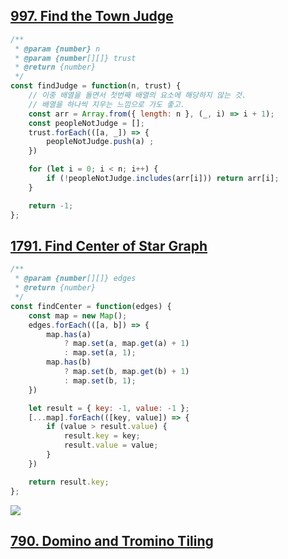 ## [997. Find the Town Judge](https://leetcode.com/problems/find-the-town-judge/)

<!-- FEEDBACK: 올클 하도록 코드 짜기 -->
```js
/**
 * @param {number} n
 * @param {number[][]} trust
 * @return {number}
 */
const findJudge = function(n, trust) {
    // 이중 배열을 돌면서 첫번째 배열의 요소에 해당하지 않는 것. 
    // 배열을 하나씩 지우는 느낌으로 가도 좋고. 
    const arr = Array.from({ length: n }, (_, i) => i + 1);
    const peopleNotJudge = [];
    trust.forEach(([a, _]) => {
        peopleNotJudge.push(a) ;
    })

    for (let i = 0; i < n; i++) {
        if (!peopleNotJudge.includes(arr[i])) return arr[i];
    }

    return -1;
};
```

## [1791. Find Center of Star Graph](https://leetcode.com/problems/find-center-of-star-graph/)

```js
/**
 * @param {number[][]} edges
 * @return {number}
 */
const findCenter = function(edges) {
    const map = new Map();
    edges.forEach(([a, b]) => {
        map.has(a) 
            ? map.set(a, map.get(a) + 1)
            : map.set(a, 1);
        map.has(b)
            ? map.set(b, map.get(b) + 1)
            : map.set(b, 1);
    })

    let result = { key: -1, value: -1 };
    [...map].forEach(([key, value]) => {
        if (value > result.value) {
            result.key = key;
            result.value = value;
        }
    })

    return result.key;
};
```

![](https://velog.velcdn.com/images/dusdjeks/post/d169c40c-aeb1-46b4-b0dc-ae44af871381/image.png)


## [790. Domino and Tromino Tiling](https://leetcode.com/problems/domino-and-tromino-tiling/)

<!-- FEEDBACK: 문제 풀어서 제출하기 ! -->
